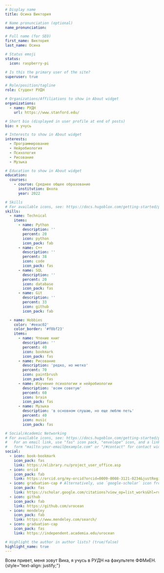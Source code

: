 ```yaml
---
# Display name
title: Осина Виктория

# Name pronunciation (optional)
name_pronunciation: 

# Full name (for SEO)
first_name: Виктория
last_name: Осина

# Status emoji
status: 
  icon: raspberry-pi

# Is this the primary user of the site?
superuser: true

# Role/position/tagline
role: Студент РУДН

# Organizations/Affiliations to show in About widget
organizations:
  - name: РУДН
    url: https://www.stanford.edu/

# Short bio (displayed in user profile at end of posts)
bio: я учусь 

# Interests to show in About widget
interests:
  - Программирование
  - Нейробиология
  - Психология
  - Рисование
  - Музыка

# Education to show in About widget
education:
  courses:
    - course: Среднее общее образование
      institution: Школа
      year: 2022

# Skills
# For available icons, see: https://docs.hugoblox.com/getting-started/page-builder/#icons
skills:
  - name: Technical
    items:
      - name: Python
        description: ''
        percent: 20
        icon: python
        icon_pack: fab
      - name: C++
        description: ''
        percent: 38
        icon: code
        icon_pack: fas
      - name: SQL
        description: ''
        percent: 20
        icon: database
        icon_pack: fas
      - name: Git
        description: ''
        percent: 33
        icon: github
        icon_pack: fab

  - name: Hobbies
    color: '#eeac02'
    color_border: '#f0bf23'
    items:
      - name: Чтение книг
        description: ''
        percent: 40
        icon: bookmark
        icon_pack: fas
      - name: Рисование
        description: 'редко, но метко'
        percent: 70
        icon: paintbrush
        icon_pack: fas
      - name: Изучение психологии и нейробиологии
        description: 'всем советую'
        percent: 60
        icon: brain
        icon_pack: fas
      - name: Музыка
        description: 'в основном слушаю, но еще люблю петь'
        percent: 40
        icon: music
        icon_pack: fas

# Social/Academic Networking
# For available icons, see: https://docs.hugoblox.com/getting-started/page-builder/#icons
#   For an email link, use "fas" icon pack, "envelope" icon, and a link in the
#   form "mailto:your-email@example.com" or "/#contact" for contact widget.
social:
  - icon: book-bookmark
    icon_pack: fas
    link: https://elibrary.ru/project_user_office.asp
  - icon: orcid
    icon_pack: fab
    link: https://orcid.org/my-orcid?orcid=0009-0008-3121-0234&justRegistered=true
  - icon: graduation-cap # Alternatively, use `google-scholar` icon from `ai` icon pack
    icon_pack: fas
    link: https://scholar.google.com/citations?view_op=list_works&hl=ru&user=QounhW8AAAAJ
  - icon: github
    icon_pack: fab
    link: https://github.com/urocean
  - icon: mendeley
    icon_pack: fab
    link: https://www.mendeley.com/search/
  - icon: graduation-cap
    icon_pack: fas
    link: https://independent.academia.edu/urocean

# Highlight the author in author lists? (true/false)
highlight_name: true
---
```


Всем привет, меня зовут Вика, я учусь в РУДН на факультете ФФМиЕН.
{style="text-align: justify;"}
